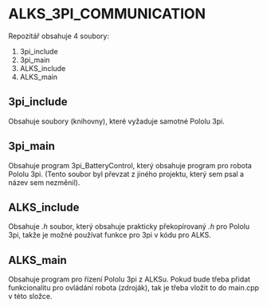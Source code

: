# ALKS_3PI_COMMUNICATION

Repozitář obsahuje 4 soubory:
  1) 3pi_include
  2) 3pi_main
  3) ALKS_include
  4) ALKS_main
  
## 3pi_include
Obsahuje soubory (knihovny), které vyžaduje samotné Pololu 3pi.
## 3pi_main
Obsahuje program 3pi_BatteryControl, který obsahuje program pro robota Pololu 3pi. (Tento soubor byl převzat z jiného projektu, který sem psal a název sem nezměnil).
## ALKS_include
Obsahuje *.h* soubor, který obsahuje prakticky překopírovaný *.h* pro Pololu 3pi, takže je možné používat funkce pro 3pi v kódu pro ALKS.
## ALKS_main
Obsahuje program pro řízení Pololu 3pi z ALKSu. Pokud bude třeba přidat funkcionalitu pro ovládání robota (zdroják), tak je třeba vložit to do main.cpp v této složce.
